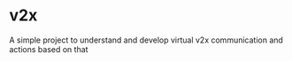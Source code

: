 # v2x
A simple project to understand and develop virtual v2x communication and actions based on that
